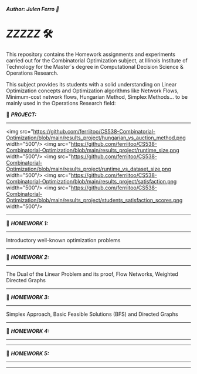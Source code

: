 ***Author: Julen Ferro 🚗***

# ***_ZZZZZ_*** 🛠️

This repository contains the Homework assignments and experiments carried out for the Combinatorial Optimization subject, at Illinois Institute of Technology for the Master´s degree in Computational Decision Science & Operations Research.

This subject provides its students with a solid understanding on Linear Optimization concepts and Optimization algorithms like Network Flows, Minimum-cost network flows, Hungarian Method, Simplex Methods... to be mainly used in the Operations Research field:

📁 ***_PROJECT:_***

---

<img src="https://github.com/ferriitoo/CS538-Combinatorial-Optimization/blob/main/results_project/hungarian_vs_auction_method.png width="500"/>
<img src="https://github.com/ferriitoo/CS538-Combinatorial-Optimization/blob/main/results_project/runtime_size.png width="500"/>
<img src="https://github.com/ferriitoo/CS538-Combinatorial-Optimization/blob/main/results_project/runtime_vs_dataset_size.png width="500"/>
<img src="https://github.com/ferriitoo/CS538-Combinatorial-Optimization/blob/main/results_project/satisfaction.png width="500"/>
<img src="https://github.com/ferriitoo/CS538-Combinatorial-Optimization/blob/main/results_project/students_satisfaction_scores.png width="500"/>



---


📁 ***_HOMEWORK 1:_***

---

Introductory well-known optimization problems

---


📁 ***_HOMEWORK 2:_***

---

The Dual of the Linear Problem and its proof, Flow Networks, Weighted Directed Graphs

---

📁 ***_HOMEWORK 3:_***

---

Simplex Approach, Basic Feasible Solutions (BFS) and Directed Graphs

---

📁 ***_HOMEWORK 4:_***

---

---

📁 ***_HOMEWORK 5:_***

---

---
